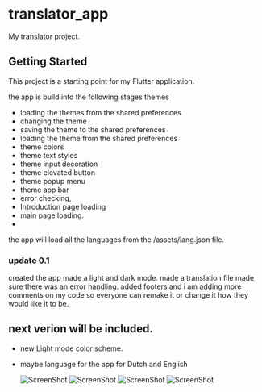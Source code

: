 # translator_app

My translator project.

## Getting Started

This project is a starting point for my Flutter application.

the app is build into the following stages
themes
- loading the themes from the shared preferences
- changing the theme
- saving the theme to the shared preferences
- loading the theme from the shared preferences
- theme colors
- theme text styles
- theme input decoration
- theme elevated button
- theme popup menu
- theme app bar
- error checking, 
- Introduction page loading
- main page loading.
- 



the app will load all the languages from the /assets/lang.json file.

### update 0.1

created the app
made a light and dark mode.
made a translation file
made sure there was an error handling.
added footers and i am adding more comments on my code so everyone can remake it or change it how they would like it to be.

## next verion will be included.

- new Light mode color scheme.
- maybe language for the app for Dutch and English

  ![ScreenShot](/screenshots/introduction_white.jpg)
    ![ScreenShot](/screenshots/main_white.jpg)
    ![ScreenShot](/screenshots/introduction_dark.jpg)
    ![ScreenShot](/screenshots/main_dark.jpg)

